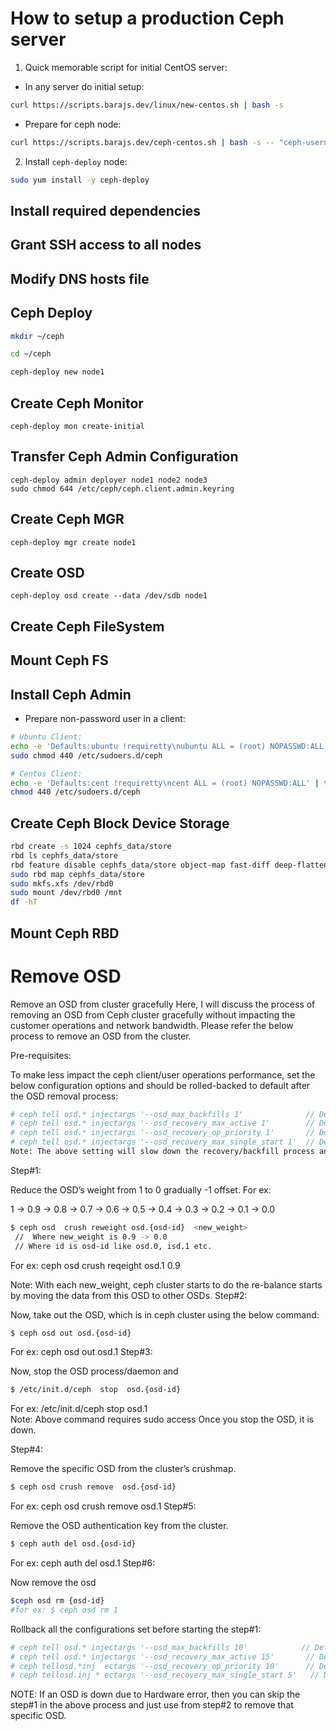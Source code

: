 # How to setup a production Ceph server

1. Quick memorable script for initial CentOS server:

* In any server do initial setup:
```bash
curl https://scripts.barajs.dev/linux/new-centos.sh | bash -s
```

* Prepare for ceph node:
```bash
curl https://scripts.barajs.dev/ceph-centos.sh | bash -s -- "ceph-username" "ceph-password"
```

2. Install `ceph-deploy` node:

```bash
sudo yum install -y ceph-deploy
```

## Install required dependencies


## Grant SSH access to all nodes

## Modify DNS hosts file

## Ceph Deploy

```bash
mkdir ~/ceph

cd ~/ceph

ceph-deploy new node1
```

## Create Ceph Monitor
```
ceph-deploy mon create-initial
```

## Transfer Ceph Admin Configuration

```
ceph-deploy admin deployer node1 node2 node3
sudo chmod 644 /etc/ceph/ceph.client.admin.keyring
```

## Create Ceph MGR

```
ceph-deploy mgr create node1
```

## Create OSD

```
ceph-deploy osd create --data /dev/sdb node1
```

## Create Ceph FileSystem

## Mount Ceph FS

## Install Ceph Admin

* Prepare non-password user in a client:

```bash
# Ubuntu Client:
echo -e 'Defaults:ubuntu !requiretty\nubuntu ALL = (root) NOPASSWD:ALL' | sudo tee /etc/sudoers.d/ceph 
sudo chmod 440 /etc/sudoers.d/ceph

# Centos Client:
echo -e 'Defaults:cent !requiretty\ncent ALL = (root) NOPASSWD:ALL' | tee /etc/sudoers.d/ceph 
chmod 440 /etc/sudoers.d/ceph 
```

## Create Ceph Block Device Storage

```bash
rbd create -s 1024 cephfs_data/store
rbd ls cephfs_data/store
rbd feature disable cephfs_data/store object-map fast-diff deep-flatten
sudo rbd map cephfs_data/store
sudo mkfs.xfs /dev/rbd0
sudo mount /dev/rbd0 /mnt
df -hT
```

## Mount Ceph RBD




# Remove OSD

Remove an OSD from cluster gracefully
Here, I will discuss the process of removing an OSD from Ceph cluster gracefully without impacting the customer operations and network bandwidth. Please refer the below process to remove an OSD from the cluster.

Pre-requisites:

To make less impact  the ceph client/user operations performance, set the below configuration options and should be rolled-backed to default after the OSD removal process:
```bash
# ceph tell osd.* injectargs '--osd_max_backfills 1'              // Default 10
# ceph tell osd.* injectargs '--osd_recovery_max_active 1'        // Default 15
# ceph tell osd.* injectargs '--osd_recovery_op_priority 1'       // Default 10
# ceph tell osd.* injectargs '--osd_recovery_max_single_start 1'  // Default 5
Note: The above setting will slow down the recovery/backfill process and prolongs the osd removal process.
```
Step#1:

Reduce the OSD’s weight from 1 to 0 gradually -1 offset. For ex:

1 -> 0.9 -> 0.8 -> 0.7 -> 0.6 -> 0.5 -> 0.4 -> 0.3 -> 0.2 -> 0.1 -> 0.0
```bash
$ ceph osd  crush reweight osd.{osd-id}  <new_weight> 
 //  Where new_weight is 0.9 -> 0.0
 // Where id is osd-id like osd.0, isd.1 etc.
```
For ex: ceph osd crush reqeight osd.1 0.9

Note: With each new_weight, ceph cluster starts to do the re-balance
      starts by moving the data from this OSD to other OSDs.
Step#2:

Now, take out the OSD, which is in ceph cluster using the below command:
```bash
$ ceph osd out osd.{osd-id}
```
For ex: ceph osd out osd.1
Step#3:

Now, stop the OSD process/daemon and
```bash
$ /etc/init.d/ceph  stop  osd.{osd-id}
```
For ex: /etc/init.d/ceph stop osd.1   
Note: Above command requires sudo access
Once you stop the OSD, it is down.

Step#4:

Remove the specific OSD from the cluster’s crushmap.
```bash
$ ceph osd crush remove  osd.{osd-id}
```
For ex: ceph osd crush remove osd.1
Step#5:

Remove the OSD authentication key from the cluster.
```bash
$ ceph auth del osd.{osd-id}
```
For ex: ceph auth del osd.1
Step#6:

Now remove the osd
```bash
$ceph osd rm {osd-id}
#for ex: $ ceph osd rm 1
```

Rollback all the configurations set before starting the step#1:
```bash
# ceph tell osd.* injectargs '--osd_max_backfills 10'            // Default 10
# ceph tell osd.* injectargs '--osd_recovery_max_active 15'       // Default 15 
# ceph tellosd.*inj  ectargs '--osd_recovery_op_priority 10'      // Default 10
# ceph tellosd.inj * ectargs '--osd_recovery_max_single_start 5'   // Default 5
```
NOTE: If  an OSD is down due to Hardware error, then you can skip the step#1 in the above process and just use from step#2 to remove that specific OSD.
